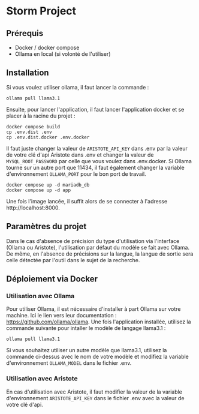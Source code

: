 # Storm Project

## Prérequis

 - Docker / docker compose
 - Ollama en local (si volonté de l'utiliser)

## Installation

Si vous voulez utiliser ollama, il faut lancer la commande : 

```shell
ollama pull llama3.1
```
Ensuite, pour lancer l'application, il faut lancer l'application docker et se placer à la racine du projet :

```shell
docker compose build
cp .env.dist .env
cp .env.dist.docker .env.docker
```

Il faut juste changer la valeur de `ARISTOTE_API_KEY` dans .env par la valeur de votre clé d'api Aristote dans .env et changer la valeur de `MYSQL_ROOT_PASSWORD` par celle que vous voulez dans .env.docker.
Si Ollama tourne sur un autre port que 11434, il faut également changer la variable d'environnement `OLLAMA_PORT` pour le bon port de travail.

```shell
docker compose up -d mariadb_db
docker compose up -d app
```

Une fois l'image lancée, il suffit alors de se connecter à l'adresse http://localhost:8000. 

## Paramètres du projet

Dans le cas d'absence de précision du type d'utilisation via l'interface (Ollama ou Aristote), l'utilisation par défaut du modèle se fait avec Ollama.
De même, en l'absence de précisions sur la langue, la langue de sortie sera celle détectée par l'outil dans le sujet de la recherche.

## Déploiement via Docker

### Utilisation avec Ollama

Pour utiliser Ollama, il est nécessaire d'installer à part Ollama sur votre machine. Ici le lien vers leur documentation : https://github.com/ollama/ollama. Une fois l'application installée, utilisez la commande suivante pour intaller le modèle de langage llama3.1 : 
```shell
ollama pull llama3.1
```  
Si vous souhaitez utiliser un autre modèle que llama3.1, utilisez la commande ci-dessus avec le nom de votre modèle et modifiez la variable d'environnement `OLLAMA_MODEL` dans le fichier .env.

### Utilisation avec Aristote

En cas d'utilisation avec Aristote, il faut modifier la valeur de la variable d'environnement `ARISTOTE_API_KEY` dans le fichier .env avec la valeur de votre clé d'api.

